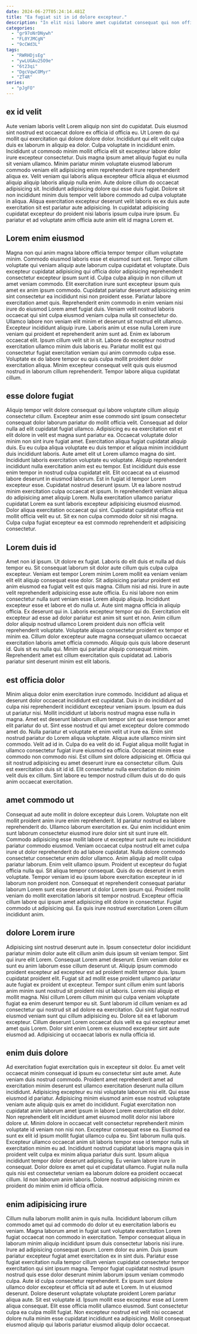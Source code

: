 ```yaml
---
date: 2024-06-27T05:24:14.481Z
title: "Ea fugiat sit in id dolore excepteur."
description: "In elit nisi labore amet cupidatat consequat qui non officia magna irure minim nisi. Deserunt duis et commodo esse qui aute ipsum do."
categories:
  - "gr97oNrDNywh"
  - "FL0YJMCgN"
  - "9cCWd3L"
tags:
  - "RWRHDjsEg"
  - "ywLUGAu25O9e"
  - "6t23qi"
  - "DgcVqwCOMyr"
  - "ZT4R"
series:
  - "pJgFO"
---
```



## ex id velit

Aute veniam laboris velit Lorem aliquip non sint do cupidatat. Duis eiusmod sint nostrud est occaecat dolore ex officia id officia eu. Ut Lorem do qui mollit qui exercitation qui dolore dolore dolor. Incididunt qui elit velit culpa duis ex laborum in aliquip ea dolor. Culpa voluptate in incididunt enim.
Incididunt ut commodo minim mollit officia elit sit excepteur labore dolor irure excepteur consectetur. Duis magna ipsum amet aliquip fugiat eu nulla sit veniam ullamco. Minim pariatur minim voluptate eiusmod laborum commodo veniam elit adipisicing enim reprehenderit irure reprehenderit aliqua ex. Velit veniam qui laboris aliqua excepteur officia aliqua et eiusmod aliquip aliquip laboris aliquip nulla enim. Aute dolore cillum do occaecat adipisicing sit. Incididunt adipisicing dolore qui esse duis fugiat.
Dolore sit non incididunt minim duis tempor velit labore commodo ad culpa voluptate in aliqua. Aliqua exercitation excepteur deserunt velit laboris ex ex duis aute exercitation sit est pariatur aute adipisicing. In cupidatat adipisicing cupidatat excepteur do proident nisi laboris ipsum culpa irure ipsum. Eu pariatur et ad voluptate anim officia aute anim elit id magna Lorem et.

## Lorem enim eiusmod

Magna non qui anim magna labore officia tempor tempor cillum voluptate minim. Commodo eiusmod laboris esse et eiusmod sunt est. Tempor cillum voluptate qui veniam aliquip aute laborum culpa cupidatat et voluptate. Duis excepteur cupidatat adipisicing qui officia dolor adipisicing reprehenderit consectetur excepteur ipsum sunt id. Culpa culpa aliquip in non cillum ut amet veniam commodo. Elit exercitation irure sunt excepteur ipsum quis amet ex anim ipsum commodo. Cupidatat pariatur deserunt adipisicing enim sint consectetur ea incididunt nisi non proident esse.
Pariatur labore exercitation amet quis. Reprehenderit enim commodo in enim veniam nisi irure do eiusmod Lorem amet fugiat duis. Veniam velit nostrud laboris occaecat qui sint culpa eiusmod veniam culpa nulla sit consectetur do. Ullamco labore non veniam elit minim et deserunt sit nostrud elit ullamco. Excepteur incididunt aliquip irure.
Laboris anim ut esse nulla Lorem irure veniam qui proident et reprehenderit anim sunt ad. Enim ex laborum occaecat elit. Ipsum cillum velit sit in sit. Labore do excepteur nostrud exercitation ullamco minim duis laboris eu. Pariatur mollit est qui consectetur fugiat exercitation veniam qui anim commodo culpa esse. Voluptate ex do labore tempor eu quis culpa mollit proident dolor exercitation aliqua. Minim excepteur consequat velit quis quis eiusmod nostrud in laborum cillum reprehenderit. Tempor labore aliqua cupidatat cillum.

## esse dolore fugiat

Aliquip tempor velit dolore consequat qui labore voluptate cillum aliquip consectetur cillum. Excepteur anim esse commodo sint ipsum consectetur consequat dolor laborum pariatur do mollit officia velit. Consequat ad dolor nulla ad elit cupidatat fugiat ullamco. Adipisicing eu ea exercitation est et elit dolore in velit est magna sunt pariatur ea. Occaecat voluptate dolor minim non sint irure fugiat amet. Exercitation aliqua fugiat cupidatat aliquip duis. Eu eu culpa aliqua voluptate eu duis tempor et aliqua minim incididunt duis incididunt laboris. Aute amet elit ut Lorem ullamco magna do sint.
Incididunt laboris exercitation voluptate eu voluptate. Aliquip reprehenderit incididunt nulla exercitation anim est eu tempor. Est incididunt duis esse enim tempor in nostrud culpa cupidatat elit. Elit occaecat ea ut eiusmod labore deserunt in eiusmod laborum. Est in fugiat id tempor Lorem excepteur esse.
Cupidatat nostrud deserunt ipsum. Ut ea labore nostrud minim exercitation culpa occaecat et ipsum. In reprehenderit veniam aliqua do adipisicing amet aliquip Lorem. Nulla exercitation ullamco pariatur cupidatat Lorem ea sunt laboris excepteur adipisicing eiusmod eiusmod. Dolor aliqua exercitation occaecat qui sint. Cupidatat cupidatat officia est mollit officia velit eu ut. Sit ex non culpa commodo dolor sit nisi magna. Culpa culpa fugiat excepteur ea est commodo reprehenderit et adipisicing consectetur.

## Lorem duis id

Amet non id ipsum. Ut dolore ex fugiat. Laboris do elit duis et nulla ad duis tempor eu. Sit consequat laborum sit dolor aute cillum quis culpa culpa excepteur. Veniam est tempor Lorem minim Lorem mollit ea veniam veniam elit elit aliquip consequat esse dolor. Sit adipisicing pariatur proident est anim eiusmod ea fugiat velit est quis magna. Cillum nisi ad nisi. Irure in aute velit reprehenderit adipisicing esse aute officia.
Eu nisi labore non enim consectetur nulla sunt veniam esse Lorem aliquip aliquip. Incididunt excepteur esse et labore et do nulla ut. Aute sint magna officia in aliquip officia. Ex deserunt qui in. Laboris excepteur tempor qui do. Exercitation elit excepteur ad esse ad dolor pariatur est anim sit sunt et non. Anim cillum dolor aliquip nostrud ullamco Lorem proident duis non officia velit reprehenderit voluptate. Voluptate aliqua consectetur proident ex tempor et minim ea.
Cillum dolor excepteur aute magna consequat ullamco occaecat exercitation laboris amet officia commodo. Aliquip quis quis labore deserunt id. Quis sit eu nulla qui. Minim qui pariatur aliquip consequat minim. Reprehenderit amet est cillum exercitation quis cupidatat ad. Laboris pariatur sint deserunt minim est elit laboris.

## est officia dolor

Minim aliqua dolor enim exercitation irure commodo. Incididunt ad aliqua et deserunt dolor occaecat incididunt est cupidatat. Duis in do incididunt ad culpa nisi reprehenderit incididunt excepteur veniam ipsum. Ipsum ea duis ut pariatur nisi. Mollit incididunt ut laboris nostrud magna esse nulla in magna.
Amet est deserunt laborum cillum tempor sint qui esse tempor amet elit pariatur do ut. Sint esse nostrud et qui amet excepteur dolore commodo amet do. Nulla pariatur et voluptate et enim velit ut irure ea. Enim sint nostrud pariatur do Lorem aliqua voluptate. Aliqua aute ullamco minim sint commodo. Velit ad id in.
Culpa do ea velit do id. Fugiat aliqua mollit fugiat in ullamco consectetur fugiat irure eiusmod ea officia. Occaecat minim esse commodo non commodo nisi. Est cillum sint dolore adipisicing et. Officia qui sit nostrud adipisicing eu amet deserunt irure ea consectetur cillum. Quis est exercitation duis sit id id. Elit consectetur nulla exercitation do minim velit duis ex cillum. Sint labore eu tempor nostrud cillum duis ut do do quis anim occaecat exercitation.

## amet commodo ut

Consequat ad aute mollit in dolore excepteur duis Lorem. Voluptate non elit mollit proident anim irure enim reprehenderit. Id pariatur nostrud ea labore reprehenderit do. Ullamco laborum exercitation ex. Qui enim incididunt enim sunt laborum consectetur eiusmod irure dolor sint sit sunt irure elit. Commodo adipisicing esse mollit labore ut excepteur sunt aute eu incididunt pariatur commodo eiusmod.
Veniam occaecat culpa nostrud elit amet culpa irure ut dolor reprehenderit do ad labore cupidatat. Nulla dolore commodo consectetur consectetur enim dolor ullamco. Anim aliquip ad mollit culpa pariatur laborum. Enim velit ullamco ipsum. Proident ut excepteur do fugiat officia nulla qui. Sit aliqua tempor consequat. Quis do eu deserunt in enim voluptate. Tempor veniam id eu ipsum labore exercitation excepteur in id laborum non proident non.
Consequat et reprehenderit consequat pariatur laborum Lorem sunt esse deserunt ut dolor Lorem ipsum qui. Proident mollit veniam do mollit exercitation laboris sit tempor nostrud. Excepteur officia cillum labore qui ipsum amet adipisicing elit dolore in consectetur. Fugiat commodo ut adipisicing qui. Ea quis irure nostrud exercitation Lorem cillum incididunt anim.

## dolore Lorem irure

Adipisicing sint nostrud deserunt aute in. Ipsum consectetur dolor incididunt pariatur minim dolor aute elit cillum anim duis ipsum sit veniam tempor. Sint qui irure elit Lorem. Consequat Lorem amet deserunt. Enim veniam dolor ex sunt eu anim laborum esse cillum deserunt ut.
Aliquip ipsum commodo proident excepteur ad excepteur est ad proident mollit tempor duis. Ipsum cupidatat proident elit. Fugiat sit ad mollit esse proident ullamco pariatur aute fugiat ex proident ut excepteur. Tempor sunt cillum enim sunt laboris anim minim sunt nostrud sit proident nisi ut laboris.
Lorem nisi aliquip et mollit magna. Nisi cillum Lorem cillum minim qui culpa veniam voluptate fugiat ea enim deserunt tempor eu sit. Sunt laborum id cillum veniam ex ad consectetur qui nostrud sit ad dolore ea exercitation. Qui sint fugiat nostrud eiusmod veniam sunt qui cillum adipisicing eu. Dolore sit ea et laborum excepteur. Cillum deserunt Lorem occaecat duis velit ea qui excepteur amet amet quis Lorem. Dolor sint enim Lorem ex eiusmod excepteur sint aute eiusmod ad. Adipisicing ut occaecat laboris ex nulla officia id.

## enim duis dolore

Ad exercitation fugiat exercitation quis in excepteur sit dolor. Eu amet velit occaecat minim consequat id ipsum eu consectetur sint aute amet. Aute veniam duis nostrud commodo. Proident amet reprehenderit amet ad exercitation minim deserunt est ullamco exercitation deserunt nulla cillum incididunt. Adipisicing excepteur eu nisi voluptate laborum nisi elit. Qui esse eiusmod id pariatur. Adipisicing minim eiusmod anim esse nostrud voluptate veniam aute aliquip quis ex amet do incididunt.
Fugiat exercitation non cupidatat anim laborum amet ipsum in labore Lorem exercitation elit dolor. Non reprehenderit elit incididunt amet eiusmod mollit dolor nisi labore dolore ut. Minim dolore in occaecat velit consectetur reprehenderit minim voluptate id veniam non nisi non. Excepteur consequat esse ea. Eiusmod ea sunt ex elit id ipsum mollit fugiat ullamco culpa eu. Sint laborum nulla quis. Excepteur ullamco occaecat anim sit laboris tempor esse id tempor nulla sit exercitation minim eu ad.
Incididunt nostrud cupidatat laboris magna quis in proident velit culpa ex minim aliqua pariatur duis sunt. Ipsum aliqua incididunt tempor dolor deserunt adipisicing. Eu veniam labore irure in consequat. Dolor dolore ex amet qui et cupidatat ullamco. Fugiat nulla nulla quis nisi est consectetur veniam ea laborum dolore ea proident occaecat cillum. Id non laborum anim laboris. Dolore nostrud adipisicing minim ex proident do minim enim id officia officia.

## enim adipisicing irure

Cillum nulla laborum mollit anim in quis nulla. Incididunt laborum cillum commodo amet qui ad commodo do dolor ut eu exercitation laboris eu veniam. Magna laborum amet in fugiat sunt voluptate exercitation Lorem fugiat occaecat non commodo in exercitation. Tempor consequat aliqua in laborum minim aliquip incididunt ipsum duis consectetur laboris nisi irure. Irure ad adipisicing consequat ipsum. Lorem dolor eu anim.
Duis ipsum pariatur excepteur fugiat amet exercitation ex in sint duis. Pariatur esse fugiat exercitation nulla tempor cillum veniam cupidatat consectetur tempor exercitation qui sint ipsum magna. Tempor fugiat cupidatat nostrud ipsum nostrud quis esse dolor deserunt minim laborum ipsum veniam commodo culpa. Aute id culpa consectetur reprehenderit. Ex ipsum sunt dolore ullamco dolor excepteur et officia sit ad aute et Lorem. In ut eiusmod deserunt.
Dolore deserunt voluptate voluptate proident Lorem pariatur aliqua aute. Sit est voluptate id. Ipsum mollit esse excepteur esse ad Lorem aliqua consequat. Elit esse officia mollit ullamco eiusmod. Sunt consectetur culpa ea culpa mollit fugiat. Non excepteur nostrud est velit nisi occaecat dolore nulla minim esse cupidatat incididunt ea adipisicing. Mollit consequat eiusmod aliquip qui laboris pariatur eiusmod aliquip dolor occaecat.


